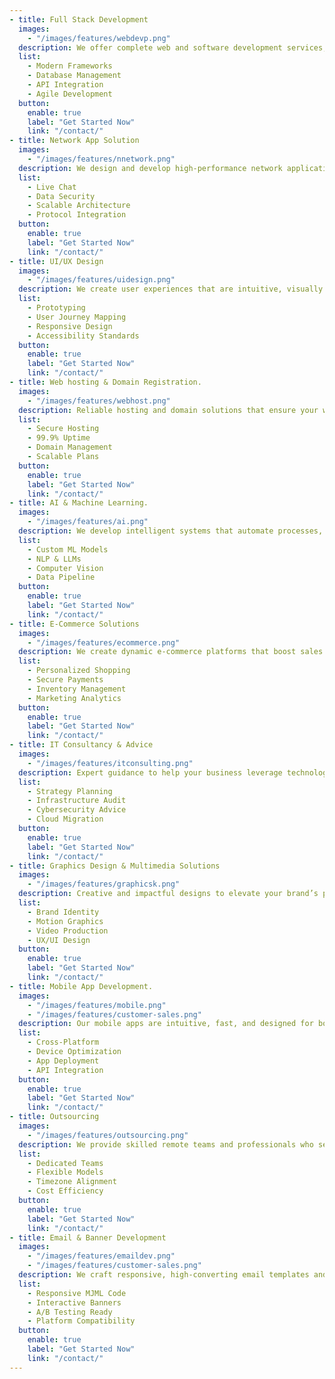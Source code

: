 ```yaml
---
- title: Full Stack Development 
  images:
    - "/images/features/webdevp.png"
  description: We offer complete web and software development services, covering both front-end and back-end technologies. Our team ensures fast, secure, and scalable applications that perform seamlessly across platforms.
  list:
    - Modern Frameworks
    - Database Management
    - API Integration
    - Agile Development
  button:
    enable: true
    label: "Get Started Now"
    link: "/contact/"
- title: Network App Solution
  images:
    - "/images/features/nnetwork.png"
  description: We design and develop high-performance network applications that ensure secure, reliable, and scalable connectivity across platforms and devices.
  list:
    - Live Chat
    - Data Security
    - Scalable Architecture
    - Protocol Integration
  button:
    enable: true
    label: "Get Started Now"
    link: "/contact/"
- title: UI/UX Design
  images:
    - "/images/features/uidesign.png"
  description: We create user experiences that are intuitive, visually striking, and conversion-focused. Our design approach centers around real user behavior and business objectives.
  list:
    - Prototyping
    - User Journey Mapping
    - Responsive Design
    - Accessibility Standards
  button:
    enable: true
    label: "Get Started Now"
    link: "/contact/"
- title: Web hosting & Domain Registration.
  images:
    - "/images/features/webhost.png"
  description: Reliable hosting and domain solutions that ensure your website is fast, secure, and always online. We manage everything from setup to scaling.
  list:
    - Secure Hosting
    - 99.9% Uptime 
    - Domain Management
    - Scalable Plans
  button:
    enable: true
    label: "Get Started Now"
    link: "/contact/"
- title: AI & Machine Learning.
  images:
    - "/images/features/ai.png"
  description: We develop intelligent systems that automate processes, enhance decision-making, and bring predictive power to your data.
  list:
    - Custom ML Models
    - NLP & LLMs
    - Computer Vision
    - Data Pipeline
  button:
    enable: true
    label: "Get Started Now"
    link: "/contact/"
- title: E-Commerce Solutions
  images:
    - "/images/features/ecommerce.png"
  description: We create dynamic e-commerce platforms that boost sales and deliver exceptional user experiences through smart automation and deep customer insights.
  list:
    - Personalized Shopping
    - Secure Payments
    - Inventory Management
    - Marketing Analytics
  button:
    enable: true
    label: "Get Started Now"
    link: "/contact/"
- title: IT Consultancy & Advice
  images:
    - "/images/features/itconsulting.png"
  description: Expert guidance to help your business leverage technology effectively. We provide strategic IT consulting, risk assessment, and tailored solutions to align IT with your goals.
  list:
    - Strategy Planning
    - Infrastructure Audit
    - Cybersecurity Advice
    - Cloud Migration
  button:
    enable: true
    label: "Get Started Now"
    link: "/contact/"
- title: Graphics Design & Multimedia Solutions
  images:
    - "/images/features/graphicsk.png"
  description: Creative and impactful designs to elevate your brand’s presence across digital and print media. From visuals to multimedia content, we bring your ideas to life.
  list:
    - Brand Identity
    - Motion Graphics
    - Video Production
    - UX/UI Design
  button:
    enable: true
    label: "Get Started Now"
    link: "/contact/"
- title: Mobile App Development.
  images:
    - "/images/features/mobile.png"
    - "/images/features/customer-sales.png"
  description: Our mobile apps are intuitive, fast, and designed for both iOS and Android platforms — built with modern technologies to ensure smooth performance and usability.
  list:
    - Cross-Platform
    - Device Optimization
    - App Deployment
    - API Integration
  button:
    enable: true
    label: "Get Started Now"
    link: "/contact/"
- title: Outsourcing
  images:
    - "/images/features/outsourcing.png"
  description: We provide skilled remote teams and professionals who seamlessly integrate with your workflow, enabling efficient scaling without compromising quality.
  list:
    - Dedicated Teams
    - Flexible Models
    - Timezone Alignment
    - Cost Efficiency
  button:
    enable: true
    label: "Get Started Now"
    link: "/contact/"
- title: Email & Banner Development
  images:
    - "/images/features/emaildev.png"
    - "/images/features/customer-sales.png"
  description: We craft responsive, high-converting email templates and banner ads that render perfectly across devices and platforms with thorough testing.
  list:
    - Responsive MJML Code
    - Interactive Banners
    - A/B Testing Ready
    - Platform Compatibility
  button:
    enable: true
    label: "Get Started Now"
    link: "/contact/"
---
```

